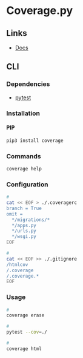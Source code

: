 # Coverage.py

## Links

- [Docs](https://coverage.readthedocs.io/)

## CLI

### Dependencies

- [pytest](/pytest.md)

### Installation

#### PIP

```sh
pip3 install coverage
```

### Commands

```sh
coverage help
```

### Configuration

```sh
#
cat << EOF > ./.coveragerc
branch = True
omit =
  */migrations/*
  */apps.py
  */urls.py
  */wsgi.py
EOF

#
cat << EOF >> ./.gitignore
/htmlcov
/.coverage
/.coverage.*
EOF
```

### Usage

```sh
#
coverage erase

#
pytest --cov=./

#
coverage html
```

<!--
coverage run --append `which invoke` app.db.show
-->
